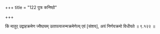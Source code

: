 +++
title = "122 पुत्रः कनिष्ठो"

+++

किं मातुर् उद्वाहक्रमेण ज्यैष्ठ्यम् उतापत्यजन्मक्रमेणेत्य् एवं [संशय], अयं निर्णयक्रमो विधीयते ॥ ९.१२२ ॥